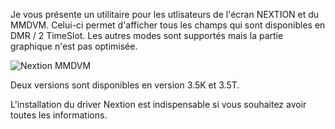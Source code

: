 
Je vous présente un utilitaire pour les utlisateurs de l'écran NEXTION et du MMDVM.
Celui-ci permet d'afficher tous les champs qui sont disponibles en DMR / 2 TimeSlot.
Les autres modes sont supportés mais la partie graphique n'est pas optimisée.

<img src = "https://github.com/f5swb/Nextion-screen-test-MMDVM /blob/master/.jpg" title = "Nextion MMDVM">

Deux versions sont disponibles en version 3.5K et 3.5T.

L'installation du driver Nextion est indispensable si vous souhaitez avoir toutes les informations.


